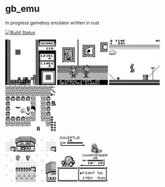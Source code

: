 # gb_emu
In progress gameboy emulator written in rust

[![Build Status](https://travis-ci.org/arp2600/gb_emu.svg?branch=master)](https://travis-ci.org/arp2600/gb_emu)

![alt text](https://github.com/arp2600/gb_emu/blob/master/test_data/tetris.data.png)
![alt text](https://github.com/arp2600/gb_emu/blob/master/test_data/rockybullwinkle.data.png)
![alt text](https://github.com/arp2600/gb_emu/blob/master/test_data/supermarioland.data.png)
![alt text](https://github.com/arp2600/gb_emu/blob/master/test_data/ultima.data.png)

![alt text](https://github.com/arp2600/gb_emu/blob/master/test_data/pokemonblue_outside.data.png)
![alt text](https://github.com/arp2600/gb_emu/blob/master/test_data/pokemonblue_fight.data.png)
